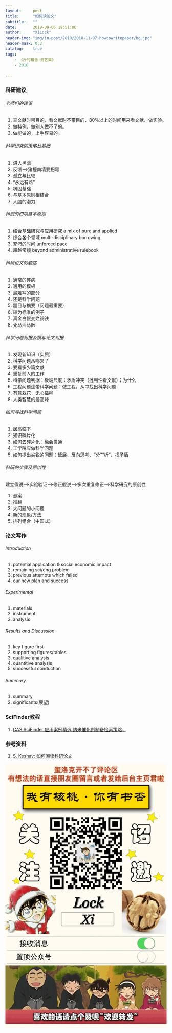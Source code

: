```yaml
---
layout:     post
title:      "如何读论文"
subtitle:   ""
date:       2019-09-06 19:51:00
author:     "XiLock"
header-img: "img/in-post/2018/2018-11-07-howtowritepaper/bg.jpg"
header-mask: 0.3
catalog:    true
tags:
    - 《斤竹精舍·游艺集》
    - 2018

---
```

### 科研建议
###### 老师们的建议
1. 查文献时带目的，看文献时不带目的，80%以上的时间用来看文献、做实验。
1. 做特例，做别人做不了的。
1. 做能做的，上手容易的。

###### 科学研究的策略及基础
1. 进入黑暗
1. 反馈-->猪撞南墙要拐弯
1. 孤立与比较
1. “永远有路”
1. 巩固基础
1. 与基本原则相结合
1. 人脑的潜力

###### 科创的四项基本原则
1. 结合基础研究与应用研究 a mix of pure and applied
1. 综合各个领域 multi-disciplinary borrowing
1. 充沛的时间 unforced pace
1. 超越常规 beyond administrative rulebook

###### 科研论文的套路
1. 通常的弊病
1. 通用的模板
1. 最难写的部分
1. 还是科学问题
1. 题目与摘要（问题最重要）
1. 较为标准的例子
1. 真金白银变烂铜铁
1. 死马活马医

###### 科学问题判据及撰写论文判据
1. 发现新知识（实质）
1. 科学问题从哪来？
1. 要看多少篇文献
1. 重复前人的工作
1. 科学问题判据：极端尺度；矛盾冲突（批判性看文献）；为什么
1. 工程问题连带科学问题：做工程，从中找出科学问题
1. 有意栽花，无心插柳
1. 人类智慧的最高峰

###### 如何寻找科学问题
1. 居高临下
1. 知识碎片化
1. 如何去碎片化：融会贯通
1. 工学院应做科学问题
1. 如何提出尖锐的问题：延展、反向思考、“分”“析”、找矛盾

###### 科研的步骤及原创性
建立假说-->实验验证-->修正假说-->多次重复修正-->科学研究的原创性
1. 悬案
1. 推翻
1. 大问题的小问题
1. 新的现象/方法
1. 排列组合（中国式）

### 论文写作
###### Introduction
1. potential application & social economic impact
1. remaining sci/eng problem
1. previous attempts which failed
1. our new plan and success
###### Experimental
1. materials
1. instrument
1. analysis
###### Results and Discussion
1. key figure first
1. supporting figures/tables
1. qualitive analysis
1. quantitive analysis
1. successful conduction
###### Summary
1. summary
1. significants(展望)

### SciFinder教程
1. [CAS SciFinder 应用案例精选 纳米催化剂制备检索策略...](https://mp.weixin.qq.com/s/wy-QX0Cigfve1L_jiNEg-g)

### 参考资料
1. [S. Keshav: 如何阅读科研论文](https://blog.csdn.net/qianlong4526888/article/details/11269129)

![](/img/wc-tail.GIF)
